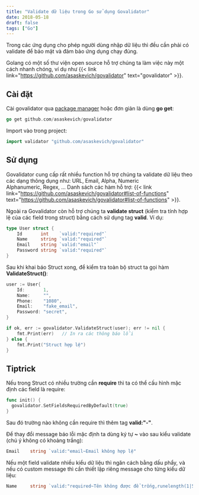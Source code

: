 ```yaml
---
title: "Validate dữ liệu trong Go sử dụng Govalidator"
date: 2018-05-18
draft: false
tags: ["Go"]
---
```


Trong các ứng dụng cho phép người dùng nhập dữ liệu thì đều cần phải có validate để bảo mật và đảm bảo ứng dụng chạy đúng.

Golang có một số thư viện open source hỗ trợ chúng ta làm việc này một cách nhanh chóng, ví dụ như {{< link link="https://github.com/asaskevich/govalidator" text="govalidator" >}}.

## Cài đặt

Cài govalidator qua [package manager](/blog/quan-ly-package-trong-go) hoặc đơn giản là dùng **go get**:

```go
go get github.com/asaskevich/govalidator
```

Import vào trong project:

```go
import validator "github.com/asaskevich/govalidator"
```

## Sử dụng

Govalidator cung cấp rất nhiều function hỗ trợ chúng ta validate dữ liệu theo các dạng thông dụng như: URL, Email, Alpha, Numeric Alphanumeric, Regex, ... Danh sách các hàm hỗ trợ: {{< link link="https://github.com/asaskevich/govalidator#list-of-functions" text="https://github.com/asaskevich/govalidator#list-of-functions" >}}.

Ngoài ra Govalidator còn hỗ trợ chúng ta **validate struct** (kiểm tra tính hợp lệ của các field trong struct) bằng cách sử dụng tag **valid**. Ví dụ:

```go
type User struct {
	Id       int    `valid:"required"`
	Name     string `valid:"required"`
	Email    string `valid:"email"`
	Password string `valid:"required"`
}
```

Sau khi khai báo Struct xong, để kiểm tra toàn bộ struct ta gọi hàm **ValidateStruct()**:

```go
user := User{
    Id:       1,
	Name:     "",
	Phone:    "1080",
	Email:    "fake_email",
	Password: "secret",
}

if ok, err := govalidator.ValidateStruct(user); err != nil {
	fmt.Print(err)   // In ra các thông báo lỗi
} else {
	fmt.Print("Struct hợp lệ")
}
```

## Tiptrick

Nếu trong Struct có nhiều trường cần **require** thì ta có thể cấu hình mặc định các field là require:

```go
func init() {
  govalidator.SetFieldsRequiredByDefault(true)
}
```

Sau đó trường nào không cần require thì thêm tag **valid:"-"**.

Để thay đổi message báo lỗi mặc định ta dùng ký tự **~** vào sau kiểu validate (chú ý không có khoảng trắng):

```go
Email    string `valid:"email~Email không hợp lệ"
```

Nếu một field validate nhiều kiểu dữ liệu thì ngăn cách bằng dấu phẩy, và nếu có custom message thì cần thiết lập riêng message cho từng kiểu dữ liệu:

```go
Name     string `valid:"required~Tên không được để trống,runelength(1|50)~Tên không hợp lệ (từ 1 - 50 ký tự)"
```
